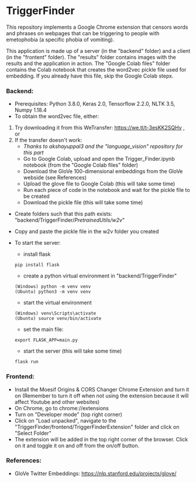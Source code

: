 # TriggerFinder

This repository implements a Google Chrome extension that censors words and phrases on webpages that can be triggering to people with emetophobia (a specific phobia of vomiting).

This application is made up of a server (in the "backend" folder) and a client (in the "frontent" folder). The "results" folder contains images with the results and the application in action. The "Google Colab files" folder contains the Colab notebook that creates the word2vec pickle file used for embedding. If you already have this file, skip the Google Colab stepx.

### Backend:
- Prerequisites: Python 3.8.0, Keras 2.0, Tensorflow 2.2.0, NLTK 3.5, Numpy 1.18.4
- To obtain the word2vec file, either:
1. Try downloading it from this WeTransfer: https://we.tl/t-3esKK2SQHv , or
2. If the transfer doesn't work:
    - *Thanks to akshayuppal3 and the "language_vision" repository for this part*
    - Go to Google Colab, upload and open the Trigger_Finder.ipynb notebook (from the "Google Colab files" folder)
    - Download the GloVe 100-dimensional embeddings from the GloVe webside (see References)
    - Upload the glove file to Google Colab (this will take some time)
    - Run each piece of code in the notebook and wait for the pickle file to be created
    - Download the pickle file (this will take some time)
- Create folders such that this path exists: "backend/TriggerFinder/*PretrainedUtils/w2v*"
- Copy and paste the pickle file in the w2v folder you created

- To start the server:
    - install flask 
    ```
    pip install flask
    ```
    - create a python virtual environment in "backend/TriggerFinder" 
    ```
    (Windows) python -m venv venv
    (Ubuntu) python3 -m venv venv
    ```
    - start the virtual environment 
    ```
    (Windows) venv\Scripts\activate
    (Ubuntu) source venv/bin/activate
    ```
    - set the main file: 
    ```
    export FLASK_APP=main.py
    ```
    - start the server (this will take some time)
    ```
    flask run
    ```

### Frontend:
- Install the Moesif Origins & CORS Changer Chrome Extension and turn it on (Remember to turn it off when not using the extension because it will affect Youtube and other websites)
- On Chrome, go to chrome://extensions
- Turn on "Developer mode" (top right corner)
- Click on "Load unpacked", navigate to the "TriggerFinder/frontend/TriggerFinderExtension" folder and click on "Select Folder"
- The extension will be added in the top right corner of the browser. Click on it and toggle it on and off from the on/off button.

### References:
- GloVe Twitter Embeddings: https://nlp.stanford.edu/projects/glove/
